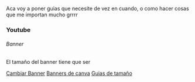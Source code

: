 Aca voy a poner guias que necesite de vez en cuando, o como hacer cosas que me importan mucho grrrr

### Youtube 
###### Banner 

El tamaño del banner tiene que ser

[Cambiar Banner](https://studio.youtube.com/channel/UC6u4HsXy_mKJ0tRIuPyfWmA/editing/images)
[Banners de canva](https://www.canva.com/templates/?query=banner)
[Guias de tamaño](https://www.picmaker.com/tutorials/how-to-design-a-youtube-banner-that-fits-all-devices/)
